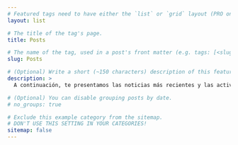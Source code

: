 ```yaml
---
# Featured tags need to have either the `list` or `grid` layout (PRO only).
layout: list

# The title of the tag's page.
title: Posts

# The name of the tag, used in a post's front matter (e.g. tags: [<slug>]).
slug: Posts

# (Optional) Write a short (~150 characters) description of this featured tag.
description: >
  A continuación, te presentamos las noticias más recientes y las actividades que hemos llevado a cabo en Corriente Alterna.

# (Optional) You can disable grouping posts by date.
# no_groups: true

# Exclude this example category from the sitemap.
# DON'T USE THIS SETTING IN YOUR CATEGORIES!
sitemap: false
---
```


